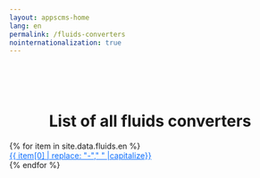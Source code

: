 ```yaml
---
layout: appscms-home
lang: en
permalink: /fluids-converters
nointernationalization: true
---
```


<style>
    a:hover {
        text-decoration: underline;
    }
</style>
<div class="row m-0" style="padding-top: 3rem;">
    <div class="col-md-12">
        <h1 class="home-top-h1" style="text-align: center;">List of all fluids converters</h1>
    </div>
</div>
<div class="row m-0 mb-5">
    {% for item in site.data.fluids.en %}
    <li class="col-md-3 py-2 conver-list" style="list-style: none;">
        <a href="/{{item[0]}}" style="color:#0d6efd !important;">
            {{ item[0] | replace: "-"," " |capitalize}}
        </a>
    </li>
    {% endfor %}
</div>